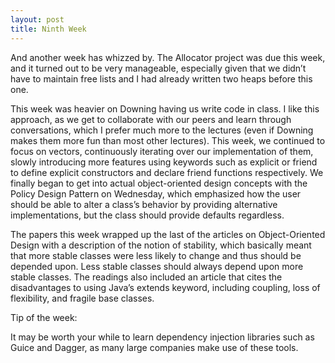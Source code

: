 ```yaml
---
layout: post
title: Ninth Week
---
```


And another week has whizzed by. The Allocator project was due this week, and it turned out to be very manageable, especially given that we didn’t have to maintain free lists and I had already written two heaps before this one.

This week was heavier on Downing having us write code in class. I like this approach, as we get to collaborate with our peers and learn through conversations, which I prefer much more to the lectures (even if Downing makes them more fun than most other lectures). This week, we continued to focus on vectors, continuously iterating over our implementation of them, slowly introducing more features using keywords such as explicit or friend to define explicit constructors and declare friend functions respectively. We finally began to get into actual object-oriented design concepts with the Policy Design Pattern on Wednesday, which emphasized how the user should be able to alter a class’s behavior by providing alternative implementations, but the class should provide defaults regardless. 

The papers this week wrapped up the last of the articles on Object-Oriented Design with a description of the notion of stability, which basically meant that more stable classes were less likely to change and thus should be depended upon. Less stable classes should always depend upon more stable classes. The readings also included an article that cites the disadvantages to using Java’s extends keyword, including coupling, loss of flexibility, and fragile base classes.

Tip of the week:

It may be worth your while to learn dependency injection libraries such as Guice and Dagger, as many large companies make use of these tools.
